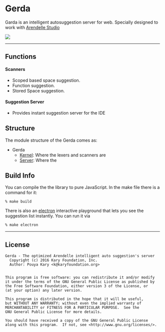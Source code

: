 # Gerda

Garda is an intelligent autosuggestion server for web. Specially designed to work with [Arendelle Studio](http://web.arendelle.org/studio/)

![](http://kary.us/GitHubWideImages/gerda/screen.png)

***

## Functions

#### Scanners

- Scoped based space suggestion.
- Function suggestion.
- Stored Space suggestion.

#### Suggestion Server

- Provides instant suggestion server for the IDE


## Structure
The module structure of the Gerda comes as:

- Gerda 
	- [Kernel](https://github.com/arendelle/gerda/tree/master/gerda-server/kernel): Where the lexers and scanners are
	- [Server](https://github.com/arendelle/gerda/tree/master/gerda-server/server): Where the 
	
## Build Info
You can compile the the library to pure JavaScript. In the make file there is a command for it:

```
% make build
```

There is also an [electron](http://electron.atom.io) interactive playground that lets you see the suggestion list instantly. You can run it via

```
% make electron
```
		
***		
	
## License

```
Gerda - The optimized Arendelle intelligent auto suggestion's server
  Copyright (c) 2016 Kary Foundation, Inc.
  Author: Pouya Kary <k@karyfoundation.org>


This program is free software: you can redistribute it and/or modify
it under the terms of the GNU General Public License as published by
the Free Software Foundation, either version 3 of the License, or
(at your option) any later version.

This program is distributed in the hope that it will be useful,
but WITHOUT ANY WARRANTY; without even the implied warranty of
MERCHANTABILITY or FITNESS FOR A PARTICULAR PURPOSE.  See the
GNU General Public License for more details.

You should have received a copy of the GNU General Public License
along with this program.  If not, see <http://www.gnu.org/licenses/>.
```

